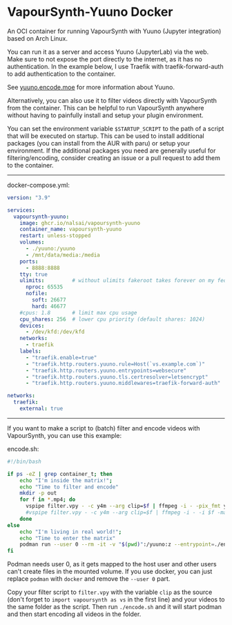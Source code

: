 # VapourSynth-Yuuno Docker

An OCI container for running VapourSynth with Yuuno (Jupyter integration) based on Arch Linux.

You can run it as a server and access Yuuno (JupyterLab) via the web. Make sure to not expose the port directly to the internet, as it has no authentication. In the example below, I use Traefik with traefik-forward-auth to add authentication to the container.

See [yuuno.encode.moe](https://yuuno.encode.moe/) for more information about Yuuno.

Alternatively, you can also use it to filter videos directly with VapourSynth from the container. This can be helpful to run VapourSynth anywhere without having to painfully install and setup your plugin environment.

You can set the environment variable `$STARTUP_SCRIPT` to the path of a script that will be executed on startup. This can be used to install additional packages (you can install from the AUR with paru) or setup your environment. If the additional packages you need are generally useful for filtering/encoding, consider creating an issue or a pull request to add them to the container.

---

docker-compose.yml:

```yml
version: "3.9"

services:
  vapoursynth-yuuno:
    image: ghcr.io/nalsai/vapoursynth-yuuno
    container_name: vapoursynth-yuuno
    restart: unless-stopped
    volumes:
      - ./yuuno:/yuuno
      - /mnt/data/media:/media
    ports:
      - 8888:8888
    tty: true
    ulimits:         # without ulimits fakeroot takes forever on my fedora docker host
      nproc: 65535
      nofile:
        soft: 26677
        hard: 46677
    #cpus: 1.8       # limit max cpu usage
    cpu_shares: 256  # lower cpu priority (default shares: 1024)
    devices:
      - /dev/kfd:/dev/kfd
    networks:
      - traefik
    labels:
      - "traefik.enable=true"
      - "traefik.http.routers.yuuno.rule=Host(`vs.example.com`)"
      - "traefik.http.routers.yuuno.entrypoints=websecure"
      - "traefik.http.routers.yuuno.tls.certresolver=letsencrypt"
      - "traefik.http.routers.yuuno.middlewares=traefik-forward-auth"

networks:
  traefik:
    external: true
```

---

If you want to make a script to (batch) filter and encode videos with VapourSynth, you can use this example:

encode.sh:

```bash
#!/bin/bash

if ps -eZ | grep container_t; then
    echo "I'm inside the matrix!";
    echo "Time to filter and encode"
    mkdir -p out
    for f in *.mp4; do
      vspipe filter.vpy - -c y4m --arg clip=$f | ffmpeg -i - -pix_fmt yuv420p10le -c:v libx265 -crf 20 -preset slow "out/${f%.*}.mkv"
      #vspipe filter.vpy - -c y4m --arg clip=$f | ffmpeg -i - -i $f -map 0 -map 1:a -pix_fmt yuv420p10le -c:v libx265Z -crf 20 -preset slow -c:a libopus -b:a 128k "out/${f%.*}.mkv"  # add audio from the original file
    done
else
    echo "I'm living in real world!";
    echo "Time to enter the matrix"
    podman run --user 0 --rm -it -v "$(pwd)":/yuuno:z --entrypoint=./encode.sh ghcr.io/nalsai/vapoursynth-yuuno:sha-ecb25f9
fi
```

Podman needs user 0, as it gets mapped to the host user and other users can't create files in the mounted volume. If you use docker, you can just replace `podman` with `docker` and remove the `--user 0` part.

Copy your filter script to `filter.vpy` with the variable `clip` as the source (don't forget to `import vapoursynth as vs` in the first line) and your videos to the same folder as the script. Then run `./encode.sh` and it will start podman and then start encoding all videos in the folder.
